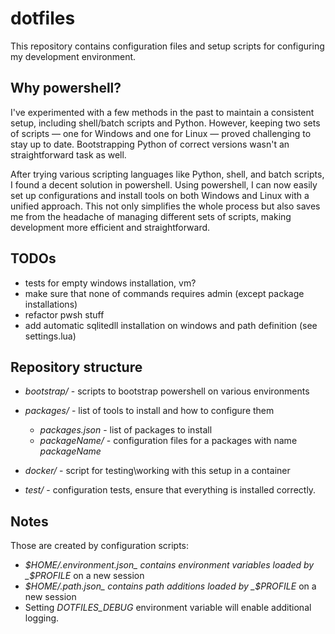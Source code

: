# dotfiles

This repository contains configuration files and setup scripts for configuring my development environment.

## Why powershell?

I've experimented with a few methods in the past to maintain a consistent setup, including shell/batch scripts
and Python. However, keeping two sets of scripts — one for Windows and one for Linux — proved challenging to stay up to date.
Bootstrapping Python of correct versions wasn't an straightforward task as well.

After trying various scripting languages like Python, shell, and batch scripts, I found a decent solution
in powershell. Using powershell, I can now easily set up configurations and install
tools on both Windows and Linux with a unified approach. This not only simplifies the whole process but also saves me
from the headache of managing different sets of scripts, making development more efficient and straightforward.

## TODOs
* tests for empty windows installation, vm?
* make sure that none of commands requires admin (except package installations)
* refactor pwsh stuff
* add automatic sqlitedll installation on windows and path definition (see settings.lua)

## Repository structure

* _bootstrap/_ - scripts to bootstrap powershell on various environments

* _packages/_ - list of tools to install and how to configure them
    * _packages.json_ - list of packages to install
    * _packageName/_ - configuration files for a packages with name _packageName_

* _docker/_ - script for testing\working with this setup in a container

* _test/_ - configuration tests, ensure that everything is installed correctly.

## Notes

Those are created by configuration scripts:
* _$HOME/.environment.json_ contains environment variables loaded by _$PROFILE_ on a new session
* _$HOME/.path.json_ contains path additions loaded by _$PROFILE_ on a new session
* Setting _DOTFILES_DEBUG_ environment variable will enable additional logging.

